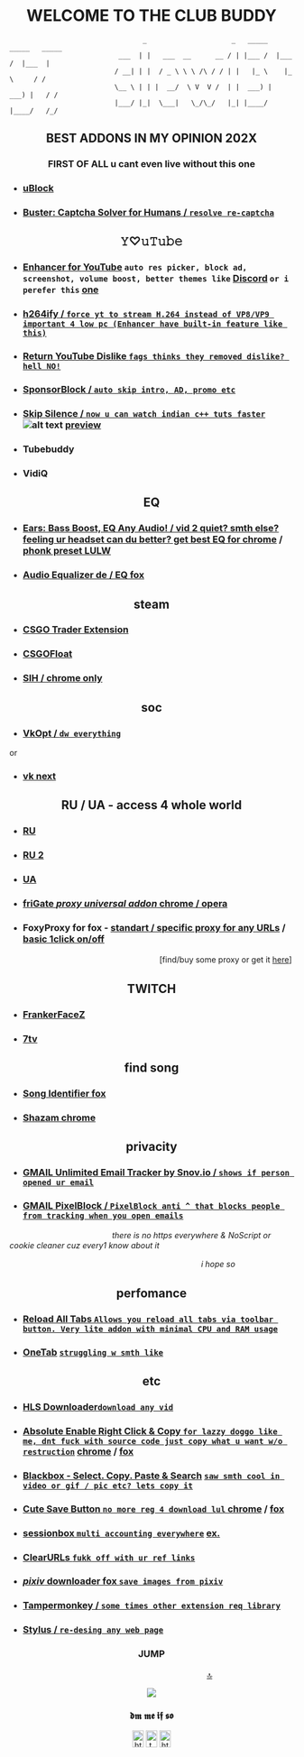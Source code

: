<a id="u_still_gay"></a>

<h1 align="center">WELCOME TO THE CLUB BUDDY</h1>

                                     _                     _   _____   _____   _____ 
                               ___  | |   ___  __      __ / | |___ /  |___ /  |___  |
                              / __| | |  / _ \ \ \ /\ / / | |   |_ \    |_ \     / / 
                              \__ \ | | |  __/  \ V  V /  | |  ___) |  ___) |   / /  
                              |___/ |_|  \___|   \_/\_/   |_| |____/  |____/   /_/   



<h2 align="center">BEST ADDONS IN MY OPINION 202X</h2>
<h3 align="center">FIRST OF ALL u cant even live without this one</h3> 

+ ### [uBlock][uB]
  
+ ### [Buster: Captcha Solver for Humans / `resolve re-captcha`][capt]

<h2 align="center">𝚈♡𝚞𝚃𝚞𝚋𝚎</h2>


+ ### [Enhancer for YouTube][yte]   `auto res picker, block ad, screenshot, volume boost, better themes like` [Discord](https://i.imgur.com/eX7FVvA.png "u gay") `or i perefer this`  [one](https://i.imgur.com/mDlG0rh.png "u gay") 

+ ### [h264ify / `force yt to stream H.264 instead of VP8/VP9 important 4 low pc (Enhancer have built-in feature like this)`][h264]

+ ### [Return YouTube Dislike `fags thinks they removed dislike? hell NO!`][dis]

+ ### [SponsorBlock / `auto skip intro, AD, promo etc`][sb]

+ ### [Skip Silence / `now u can watch indian c++ tuts faster`][silince] ![alt text](https://i.imgur.com/oye2M8p.png) [preview](https://youtu.be/os9ybhmoGcE "u gay")

+ ### Tubebuddy

+ ### VidiQ


<h2 align="center">EQ</h2>


+ ### [Ears: Bass Boost, EQ Any Audio! / vid 2 quiet? smth else? feeling ur headset can du better? get best EQ for chrome][eqc]  / [phonk preset LULW](https://i.imgur.com/S6eogMB.png "u gay")

+ ### [Audio Equalizer de / EQ fox][eqf]


<h2 align="center">steam</h2>

+ ### [CSGO Trader Extension][cst]
+ ### [CSGOFloat][csf]
+ ### [SIH / chrome only][sih]


<h2 align="center">soc</h2>

+ ### [VkOpt / `dw everything`][vko]

or

+ ### [vk next][vknext]


<h2 align="center">RU / UA - access 4 whole world</h2>                

+ ### [RU][ru]

+ ### [RU 2 ][ru2]

+ ### [UA][ua]

+ ### [friGate *proxy universal addon*  chrome / opera ][frig]
[frig]:https://fri-gate.org/ "u gay"
+ ### FoxyProxy for fox -  [standart / specific proxy for any URLs][foxyps]  / [basic 1click on/off][foxypb]

　　　　　　　　　　　　　　　　　　　[find/buy some proxy or get it [here](https://lolz.guru/forums/566/ "u gay")]


<h2 align="center">TWITCH</h2>

+ ### [FrankerFaceZ][ffz]

+ ### [7tv][7tv]


<h2 align="center">find song</h2>  

+ ### [Song Identifier fox][sngfox]

+ ### [Shazam chrome][sngc]



<h2 align="center">privacity</h2>    

+ ### [GMAIL  Unlimited Email Tracker by Snov.io / `shows if person opened ur email`][gms]

+ ### [GMAIL  PixelBlock / `PixelBlock anti ^ that blocks people from tracking when you open emails`][gmx]


　　　　　　　　　　　　　*there is no https everywhere & NoScript or cookie cleaner cuz every1 know about it*  

　　　　　　　　　　　　　　　　　　　　　　　　 *i hope so*


<h2 align="center">perfomance</h2>

+ ### [Reload All Tabs `Allows you reload all tabs via toolbar button. Very lite addon with minimal CPU and RAM usage`][993]

+ ### [OneTab][one1] [`struggling w smth like`][onet]

<h2 align="center">etc</h2>

+ ### [HLS Downloader`download any vid`][hls]

+ ### [Absolute Enable Right Click & Copy `for lazzy doggo like me, dnt fuck with source code just copy what u want w/o restruction`][111]  [chrome][absc] / [fox][absf]

+ ### [Blackbox - Select. Copy. Paste & Search][boxc] [`saw smth cool in video or gif / pic etc? lets copy it`][box]

+ ### [Cute Save Button `no more reg 4 download lul` ][cute] [chrome][cutec] / [fox][cutex]

+ ### [sessionbox `multi accounting everywhere`][sess]  [ex.](https://i.imgur.com/adgSs8K.png "u gay") 

+ ### [ClearURLs  `fukk off with ur ref links`][clear]

+ ### [***pixiv*** downloader fox `save images from pixiv`][pixiv]

+ ### [Tampermonkey / `some times other extension req library`][monkey]

+ ### [Stylus / `re-desing any web page`][sty]


[hls]:https://mybrowseraddon.com/hls-downloader.html "u gay"
[sty]:https://add0n.com/stylus.html "u gay"
[foxypb]:https://addons.mozilla.org/en-US/firefox/addon/foxyproxy-basic/ "u gay"
[foxyps]:https://addons.mozilla.org/en-US/firefox/addon/foxyproxy-standard/ "u gay"
[gms]:https://chrome.google.com/webstore/detail/unlimited-email-tracker-b/gojogohjgpelafgaeejgelmplndppifh "u gay"
[gmx]:https://chrome.google.com/webstore/detail/pixelblock/jmpmfcjnflbcoidlgapblgpgbilinlem "u gay"
[ua]:https://zaborona.help "u gay"
[cst]:https://csgotrader.app "u gay"
[csf]:https://csgofloat.com/ "u gay"

[sih]:https://chrome.google.com/webstore/detail/steam-inventory-helper/cmeakgjggjdlcpncigglobpjbkabhmjl "u gay"
[eqc]:https://chrome.google.com/webstore/detail/ears-bass-boost-eq-any-au/nfdfiepdkbnoanddpianalelglmfooik "u gay"

[eqf]:https://addons.mozilla.org/ro/firefox/addon/audio-equalizer-wext/ "u gay"

[silince]:https://github.com/vantezzen/skip-silence "u gay"
[sb]:https://sponsor.ajay.app/ "u gay"
[capt]:https://github.com/dessant/buster "u gay"
[uB]:https://ublock.org/ "u gay"
[sngc]:https://chrome.google.com/webstore/detail/shazam/mmioliijnhnoblpgimnlajmefafdfilb "u gay"
[sngfox]:https://addons.mozilla.org/en-US/firefox/addon/song-identifier/ "u gay"
[7tv]:https://7tv.app/ "u gay"
[ffz]:https://www.frankerfacez.com/ "u gay"
[ru2]:https://github.com/anticensority/runet-censorship-bypass/ "u gay"
[993]:https://mybrowseraddon.com/reload-all-tabs.html "u gay"
[ru]:https://antizapret.prostovpn.org/ "u gay"
[onet]:https://i.imgur.com/y21sNkH.png "u gay"

[one1]:https://www.one-tab.com/ "u gay"
[vknext]:https://vknext.net/ "u gay"
[dis]:https://github.com/Anarios/return-youtube-dislike "u gay"

[111]:https://www.youtube.com/embed/OP66Z1XP9xM "u gay"

[absc]:https://chrome.google.com/webstore/detail/absolute-enable-right-cli/jdocbkpgdakpekjlhemmfcncgdjeiika "u gay"

[vko]:https://github.com/xiadosw/VKOpt-Reloaded "u gay"

[absf]:https://addons.mozilla.org/ru/firefox/addon/absolute-enable-right-click/ "u gay"

[h264]:https://github.com/erkserkserks/h264ify "u gay"

[box]:https://www.youtube.com/embed/ivJMSXzCvM4 "u gay"
[boxc]:https://chrome.google.com/webstore/detail/blackbox-select-copy-past/mcgbeeipkmelnpldkobichboakdfaeon "u gay"
[pixiv]:https://addons.mozilla.org/en-US/firefox/addon/px-downloader/ "u gay"
[clear]:https://docs.clearurls.xyz "u gay"
[monkey]:https://www.tampermonkey.net/ "u gay"
[sess]:https://sessionbox.io "u gay"
[cute]:https://i.imgur.com/vskxghv.png "u gay"
[cutec]:https://chrome.google.com/webstore/detail/cute-save-button/foblnmhpgiilabdcbnfgoheplajhompg "u gay"
[cutex]:https://addons.mozilla.org/en-US/firefox/addon/cute-save-button/ "u gay"
[yte]:https://www.mrfdev.com/enhancer-for-youtube "u gay"

<h3 align="center">JUMP</h3>

　　　　　　　　　　　　　　　　　　　　　　　　　[:top:](#u_still_gay) 
                         
                         
                         
                         
<p align="center"> <img src="https://hits.seeyoufarm.com/api/count/incr/badge.svg?url=https%3A%2F%2Fgithub.com%2Fslew1337%2Fusefull-addons&count_bg=%23C95DB8&title_bg=%236D2C64&icon=&icon_color=%23E7E7E7&title=gay+counter&edge_flat=false"/> </p>

<h3 align="center">𝖉𝖒 𝖒𝖊 𝖎𝖋 𝖘𝖔</h3>
<p align="center">
<a href="https://www.instagram.com/iknowhowyoursistertaste/" target="blank"><img align="center" src="https://raw.githubusercontent.com/rahuldkjain/github-profile-readme-generator/master/src/images/icons/Social/instagram.svg" alt="https://www.instagram.com/iknowhowyoursistertaste/" height="30" width="20" /></a>
<a href="https://www.t.me/slew1337" target="blank"><img align="center" src="https://raw.githubusercontent.com/rahuldkjain/github-profile-readme-generator/def7dc536a945ed253c2985601609348e0c6b2e5/src/images/icons/Social/telegram.svg" alt="t.me/slew1337" height="30" width="20" /></a>   
<a href="https://www.youtube.com/channel/UCTG0gkHbEugcuynuAmWZ8MA" target="blank"><img align="center" src="https://raw.githubusercontent.com/rahuldkjain/github-profile-readme-generator/master/src/images/icons/Social/youtube.svg" alt="https://www.youtube.com/channel/uctg0gkhbeugcuynuamwz8ma" height="30" width="20" /></a>
</p>
